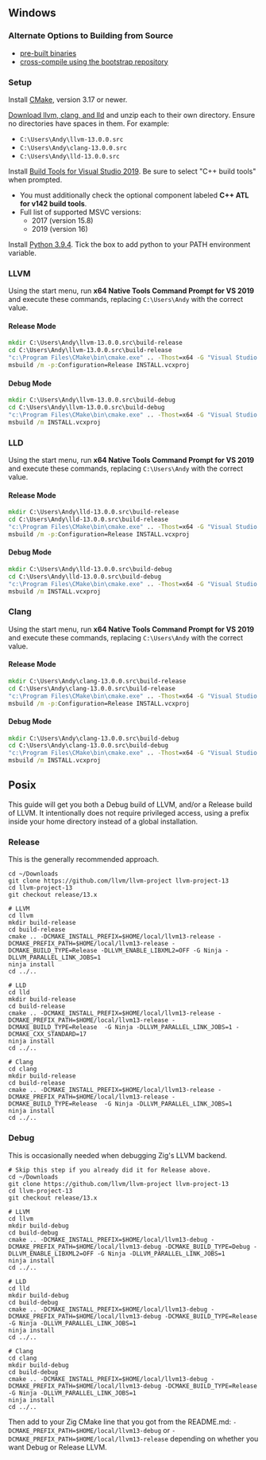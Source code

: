 ## Windows

### Alternate Options to Building from Source

 * [pre-built binaries](https://github.com/ziglang/zig/wiki/Building-Zig-on-Windows#option-2-using-cmake-and-microsoft-visual-studio)
 * [cross-compile using the bootstrap repository](https://github.com/ziglang/zig-bootstrap)

### Setup

Install [CMake](https://cmake.org/), version 3.17 or newer.

[Download llvm, clang, and lld](http://releases.llvm.org/download.html#13.0.0) and unzip each to their own directory. Ensure no directories have spaces in them. For example:

 * `C:\Users\Andy\llvm-13.0.0.src`
 * `C:\Users\Andy\clang-13.0.0.src`
 * `C:\Users\Andy\lld-13.0.0.src`

Install [Build Tools for Visual Studio 2019](https://visualstudio.microsoft.com/downloads/#build-tools-for-visual-studio-2019). Be sure to select "C++ build tools" when prompted.
 * You must additionally check the optional component labeled **C++ ATL for v142 build tools**.
 * Full list of supported MSVC versions:
   - 2017 (version 15.8)
   - 2019 (version 16)

Install [Python 3.9.4](https://www.python.org). Tick the box to add python to your PATH environment variable.

### LLVM

Using the start menu, run **x64 Native Tools Command Prompt for VS 2019** and execute these commands, replacing `C:\Users\Andy` with the correct value.

#### Release Mode

```bat
mkdir C:\Users\Andy\llvm-13.0.0.src\build-release
cd C:\Users\Andy\llvm-13.0.0.src\build-release
"c:\Program Files\CMake\bin\cmake.exe" .. -Thost=x64 -G "Visual Studio 16 2019" -A x64 -DCMAKE_INSTALL_PREFIX=C:\Users\Andy\llvm+clang+lld-13.0.0-x86_64-windows-msvc-release-mt -DCMAKE_PREFIX_PATH=C:\Users\Andy\llvm+clang+lld-13.0.0-x86_64-windows-msvc-release-mt -DCMAKE_BUILD_TYPE=Release -DLLVM_ENABLE_LIBXML2=OFF -DLLVM_USE_CRT_RELEASE=MT
msbuild /m -p:Configuration=Release INSTALL.vcxproj
```

#### Debug Mode

```bat
mkdir C:\Users\Andy\llvm-13.0.0.src\build-debug
cd C:\Users\Andy\llvm-13.0.0.src\build-debug
"c:\Program Files\CMake\bin\cmake.exe" .. -Thost=x64 -G "Visual Studio 16 2019" -A x64 -DCMAKE_INSTALL_PREFIX=C:\Users\andy\llvm+clang+lld-13.0.0-x86_64-windows-msvc-debug -DCMAKE_PREFIX_PATH=C:\Users\andy\llvm+clang+lld-13.0.0-x86_64-windows-msvc-debug -DCMAKE_BUILD_TYPE=Debug -DLLVM_EXPERIMENTAL_TARGETS_TO_BUILD="AVR" -DLLVM_ENABLE_LIBXML2=OFF -DLLVM_USE_CRT_DEBUG=MTd
msbuild /m INSTALL.vcxproj
```

### LLD

Using the start menu, run **x64 Native Tools Command Prompt for VS 2019** and execute these commands, replacing `C:\Users\Andy` with the correct value.

#### Release Mode

```bat
mkdir C:\Users\Andy\lld-13.0.0.src\build-release
cd C:\Users\Andy\lld-13.0.0.src\build-release
"c:\Program Files\CMake\bin\cmake.exe" .. -Thost=x64 -G "Visual Studio 16 2019" -A x64 -DCMAKE_INSTALL_PREFIX=C:\Users\Andy\llvm+clang+lld-13.0.0-x86_64-windows-msvc-release-mt -DCMAKE_PREFIX_PATH=C:\Users\Andy\llvm+clang+lld-13.0.0-x86_64-windows-msvc-release-mt -DCMAKE_BUILD_TYPE=Release -DLLVM_USE_CRT_RELEASE=MT
msbuild /m -p:Configuration=Release INSTALL.vcxproj
```

#### Debug Mode

```bat
mkdir C:\Users\Andy\lld-13.0.0.src\build-debug
cd C:\Users\Andy\lld-13.0.0.src\build-debug
"c:\Program Files\CMake\bin\cmake.exe" .. -Thost=x64 -G "Visual Studio 16 2019" -A x64 -DCMAKE_INSTALL_PREFIX=C:\Users\andy\llvm+clang+lld-13.0.0-x86_64-windows-msvc-debug -DCMAKE_PREFIX_PATH=C:\Users\andy\llvm+clang+lld-13.0.0-x86_64-windows-msvc-debug -DCMAKE_BUILD_TYPE=Debug -DLLVM_USE_CRT_DEBUG=MTd
msbuild /m INSTALL.vcxproj
```

### Clang

Using the start menu, run **x64 Native Tools Command Prompt for VS 2019** and execute these commands, replacing `C:\Users\Andy` with the correct value.

#### Release Mode

```bat
mkdir C:\Users\Andy\clang-13.0.0.src\build-release
cd C:\Users\Andy\clang-13.0.0.src\build-release
"c:\Program Files\CMake\bin\cmake.exe" .. -Thost=x64 -G "Visual Studio 16 2019" -A x64 -DCMAKE_INSTALL_PREFIX=C:\Users\Andy\llvm+clang+lld-13.0.0-x86_64-windows-msvc-release-mt -DCMAKE_PREFIX_PATH=C:\Users\Andy\llvm+clang+lld-13.0.0-x86_64-windows-msvc-release-mt -DCMAKE_BUILD_TYPE=Release -DLLVM_USE_CRT_RELEASE=MT
msbuild /m -p:Configuration=Release INSTALL.vcxproj
```

#### Debug Mode

```bat
mkdir C:\Users\Andy\clang-13.0.0.src\build-debug
cd C:\Users\Andy\clang-13.0.0.src\build-debug
"c:\Program Files\CMake\bin\cmake.exe" .. -Thost=x64 -G "Visual Studio 16 2019" -A x64 -DCMAKE_INSTALL_PREFIX=C:\Users\andy\llvm+clang+lld-13.0.0-x86_64-windows-msvc-debug -DCMAKE_PREFIX_PATH=C:\Users\andy\llvm+clang+lld-13.0.0-x86_64-windows-msvc-debug -DCMAKE_BUILD_TYPE=Debug -DLLVM_USE_CRT_DEBUG=MTd
msbuild /m INSTALL.vcxproj
```

## Posix

This guide will get you both a Debug build of LLVM, and/or a Release build of LLVM.
It intentionally does not require privileged access, using a prefix inside your home
directory instead of a global installation.

### Release

This is the generally recommended approach.

```
cd ~/Downloads
git clone https://github.com/llvm/llvm-project llvm-project-13
cd llvm-project-13
git checkout release/13.x

# LLVM
cd llvm
mkdir build-release
cd build-release
cmake .. -DCMAKE_INSTALL_PREFIX=$HOME/local/llvm13-release -DCMAKE_PREFIX_PATH=$HOME/local/llvm13-release -DCMAKE_BUILD_TYPE=Release -DLLVM_ENABLE_LIBXML2=OFF -G Ninja -DLLVM_PARALLEL_LINK_JOBS=1
ninja install
cd ../..

# LLD
cd lld
mkdir build-release
cd build-release
cmake .. -DCMAKE_INSTALL_PREFIX=$HOME/local/llvm13-release -DCMAKE_PREFIX_PATH=$HOME/local/llvm13-release -DCMAKE_BUILD_TYPE=Release  -G Ninja -DLLVM_PARALLEL_LINK_JOBS=1 -DCMAKE_CXX_STANDARD=17
ninja install
cd ../..

# Clang
cd clang
mkdir build-release
cd build-release
cmake .. -DCMAKE_INSTALL_PREFIX=$HOME/local/llvm13-release -DCMAKE_PREFIX_PATH=$HOME/local/llvm13-release -DCMAKE_BUILD_TYPE=Release  -G Ninja -DLLVM_PARALLEL_LINK_JOBS=1
ninja install
cd ../..
```

### Debug

This is occasionally needed when debugging Zig's LLVM backend.

```
# Skip this step if you already did it for Release above.
cd ~/Downloads
git clone https://github.com/llvm/llvm-project llvm-project-13
cd llvm-project-13
git checkout release/13.x

# LLVM
cd llvm
mkdir build-debug
cd build-debug
cmake .. -DCMAKE_INSTALL_PREFIX=$HOME/local/llvm13-debug -DCMAKE_PREFIX_PATH=$HOME/local/llvm13-debug -DCMAKE_BUILD_TYPE=Debug -DLLVM_ENABLE_LIBXML2=OFF -G Ninja -DLLVM_PARALLEL_LINK_JOBS=1
ninja install
cd ../..

# LLD
cd lld
mkdir build-debug
cd build-debug
cmake .. -DCMAKE_INSTALL_PREFIX=$HOME/local/llvm13-debug -DCMAKE_PREFIX_PATH=$HOME/local/llvm13-debug -DCMAKE_BUILD_TYPE=Release  -G Ninja -DLLVM_PARALLEL_LINK_JOBS=1
ninja install
cd ../..

# Clang
cd clang
mkdir build-debug
cd build-debug
cmake .. -DCMAKE_INSTALL_PREFIX=$HOME/local/llvm13-debug -DCMAKE_PREFIX_PATH=$HOME/local/llvm13-debug -DCMAKE_BUILD_TYPE=Release  -G Ninja -DLLVM_PARALLEL_LINK_JOBS=1
ninja install
cd ../..
```

Then add to your Zig CMake line that you got from the README.md:
`-DCMAKE_PREFIX_PATH=$HOME/local/llvm13-debug` or `-DCMAKE_PREFIX_PATH=$HOME/local/llvm13-release`
depending on whether you want Debug or Release LLVM.
